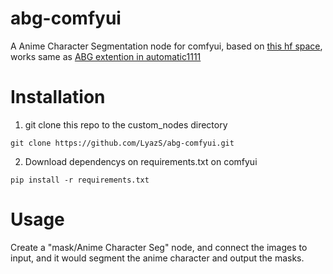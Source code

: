 # abg-comfyui
A Anime Character Segmentation node for comfyui, based on [this hf space](https://huggingface.co/spaces/skytnt/anime-remove-background), works same as [ABG extention in automatic1111](https://github.com/KutsuyaYuki/ABG_extension/tree/main)


# Installation
1. git clone this repo to the custom_nodes directory
```
git clone https://github.com/LyazS/abg-comfyui.git
```

2. Download dependencys on requirements.txt on comfyui
```
pip install -r requirements.txt
```
# Usage
Create a "mask/Anime Character Seg" node, and connect the images to input, and it would segment the anime character and output the masks.
